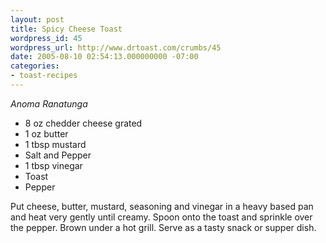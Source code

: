 ```yaml
---
layout: post
title: Spicy Cheese Toast
wordpress_id: 45
wordpress_url: http://www.drtoast.com/crumbs/45
date: 2005-08-10 02:54:13.000000000 -07:00
categories:
- toast-recipes
---
```

*Anoma Ranatunga*

* 8 oz chedder cheese grated 
* 1 oz butter 
* 1 tbsp mustard 
* Salt and Pepper 
* 1 tbsp vinegar 
* Toast 
* Pepper 

Put cheese, butter, mustard, seasoning and vinegar in a heavy based pan and heat very gently until creamy. Spoon onto the toast and sprinkle over the pepper. Brown under a hot grill. Serve as a tasty snack or supper dish.

